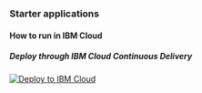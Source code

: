 ### Starter applications

#### How to run in IBM Cloud
##### Deploy through IBM Cloud Continuous Delivery

[![Deploy to IBM Cloud](https://bluemix.net/deploy/button.png)](https://bluemix.net/deploy?repository=https://github.com/MaeveOReilly/toolchain-fun)


